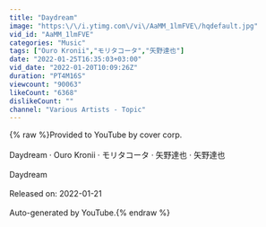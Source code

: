 ```yaml
---
title: "Daydream"
image: "https:\/\/i.ytimg.com\/vi\/AaMM_1lmFVE\/hqdefault.jpg"
vid_id: "AaMM_1lmFVE"
categories: "Music"
tags: ["Ouro Kronii","モリタコータ","矢野達也"]
date: "2022-01-25T16:35:03+03:00"
vid_date: "2022-01-20T10:09:26Z"
duration: "PT4M16S"
viewcount: "90063"
likeCount: "6368"
dislikeCount: ""
channel: "Various Artists - Topic"
---
```

{% raw %}Provided to YouTube by cover corp.<br /><br />Daydream · Ouro Kronii · モリタコータ · 矢野達也 · 矢野達也<br /><br />Daydream<br /><br />Released on: 2022-01-21<br /><br />Auto-generated by YouTube.{% endraw %}
